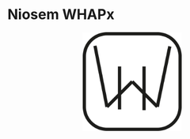 # Niosem WHAPx

<p align="center">
  <img src="/img/logo.png" alt="Niosem WHAPx logo" width="200"/>
</p>

